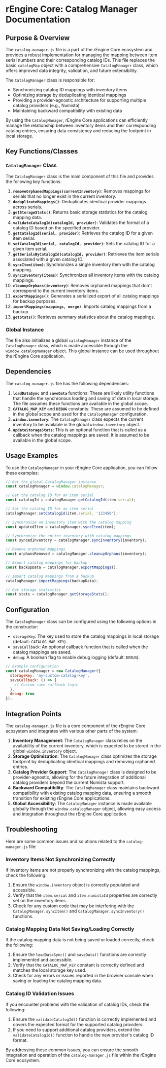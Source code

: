 # rEngine Core: Catalog Manager Documentation

## Purpose & Overview

The `catalog-manager.js` file is a part of the rEngine Core ecosystem and provides a robust implementation for managing the mapping between item serial numbers and their corresponding catalog IDs. This file replaces the basic `catalogMap` object with a comprehensive `CatalogManager` class, which offers improved data integrity, validation, and future extensibility.

The `CatalogManager` class is responsible for:

- Synchronizing catalog ID mappings with inventory items
- Optimizing storage by deduplicating identical mappings
- Providing a provider-agnostic architecture for supporting multiple catalog providers (e.g., Numista)
- Maintaining backward compatibility with existing data

By using the `CatalogManager`, rEngine Core applications can efficiently manage the relationship between inventory items and their corresponding catalog entries, ensuring data consistency and reducing the footprint in local storage.

## Key Functions/Classes

### `CatalogManager` Class

The `CatalogManager` class is the main component of this file and provides the following key functions:

1. **`removeOrphanedMappings(currentInventory)`**: Removes mappings for serials that no longer exist in the current inventory.
2. **`deduplicateMappings()`**: Deduplicates identical provider mappings across serials.
3. **`getStorageStats()`**: Returns basic storage statistics for the catalog mapping data.
4. **`validateCatalogId(catalogId, provider)`**: Validates the format of a catalog ID based on the specified provider.
5. **`getCatalogId(serial, provider)`**: Retrieves the catalog ID for a given item serial.
6. **`setCatalogId(serial, catalogId, provider)`**: Sets the catalog ID for a given item serial.
7. **`getSerialsByCatalogId(catalogId, provider)`**: Retrieves the item serials associated with a given catalog ID.
8. **`syncItem(item)`**: Synchronizes a single inventory item with the catalog mapping.
9. **`syncInventory(items)`**: Synchronizes all inventory items with the catalog mappings.
10. **`cleanupOrphans(inventory)`**: Removes orphaned mappings that don't correspond to the current inventory items.
11. **`exportMappings()`**: Generates a serialized export of all catalog mappings for backup purposes.
12. **`importMappings(mappings, merge)`**: Imports catalog mappings from a backup.
13. **`getStats()`**: Retrieves summary statistics about the catalog mappings.

### Global Instance

The file also initializes a global `catalogManager` instance of the `CatalogManager` class, which is made accessible through the `window.catalogManager` object. This global instance can be used throughout the rEngine Core application.

## Dependencies

The `catalog-manager.js` file has the following dependencies:

1. **`loadDataSync`** and **`saveData`** functions: These are likely utility functions that handle the synchronous loading and saving of data in local storage. The file assumes these functions are available in the global scope.
2. **`CATALOG_MAP_KEY`** and **`DEBUG`** constants: These are assumed to be defined in the global scope and used for the `CatalogManager` configuration.
3. **`window.inventory`**: The `CatalogManager` class expects the current inventory to be available in the global `window.inventory` object.
4. **`updateStorageStats`**: This is an optional function that is called as a callback when the catalog mappings are saved. It is assumed to be available in the global scope.

## Usage Examples

To use the `CatalogManager` in your rEngine Core application, you can follow these examples:

```javascript
// Get the global CatalogManager instance
const catalogManager = window.catalogManager;

// Get the catalog ID for an item serial
const catalogId = catalogManager.getCatalogId(item.serial);

// Set the catalog ID for an item serial
catalogManager.setCatalogId(item.serial, '123456');

// Synchronize an inventory item with the catalog mapping
const updatedItem = catalogManager.syncItem(item);

// Synchronize the entire inventory with catalog mappings
const syncedInventory = catalogManager.syncInventory(inventory);

// Remove orphaned mappings
const orphansRemoved = catalogManager.cleanupOrphans(inventory);

// Export catalog mappings for backup
const backupData = catalogManager.exportMappings();

// Import catalog mappings from a backup
catalogManager.importMappings(backupData);

// Get storage statistics
const stats = catalogManager.getStorageStats();
```

## Configuration

The `CatalogManager` class can be configured using the following options in the constructor:

- `storageKey`: The key used to store the catalog mappings in local storage (default: `CATALOG_MAP_KEY`).
- `saveCallback`: An optional callback function that is called when the catalog mappings are saved.
- `debug`: A boolean flag to enable debug logging (default: `DEBUG`).

```javascript
// Example configuration
const catalogManager = new CatalogManager({
  storageKey: 'my-custom-catalog-key',
  saveCallback: () => {
    // Custom save callback logic
  },
  debug: true
});
```

## Integration Points

The `catalog-manager.js` file is a core component of the rEngine Core ecosystem and integrates with various other parts of the system:

1. **Inventory Management**: The `CatalogManager` class relies on the availability of the current inventory, which is expected to be stored in the global `window.inventory` object.
2. **Storage Optimization**: The `CatalogManager` class optimizes the storage footprint by deduplicating identical mappings and removing orphaned entries.
3. **Catalog Provider Support**: The `CatalogManager` class is designed to be provider-agnostic, allowing for the future integration of additional catalog providers beyond the current Numista support.
4. **Backward Compatibility**: The `CatalogManager` class maintains backward compatibility with existing catalog mapping data, ensuring a smooth transition for existing rEngine Core applications.
5. **Global Accessibility**: The `CatalogManager` instance is made available globally through the `window.catalogManager` object, allowing easy access and integration throughout the rEngine Core application.

## Troubleshooting

Here are some common issues and solutions related to the `catalog-manager.js` file:

### Inventory Items Not Synchronizing Correctly

If inventory items are not properly synchronizing with the catalog mappings, check the following:

1. Ensure the `window.inventory` object is correctly populated and accessible.
2. Verify that the `item.serial` and `item.numistaId` properties are correctly set on the inventory items.
3. Check for any custom code that may be interfering with the `CatalogManager.syncItem()` and `CatalogManager.syncInventory()` functions.

### Catalog Mapping Data Not Saving/Loading Correctly

If the catalog mapping data is not being saved or loaded correctly, check the following:

1. Ensure the `loadDataSync()` and `saveData()` functions are correctly implemented and accessible.
2. Verify that the `CATALOG_MAP_KEY` constant is correctly defined and matches the local storage key used.
3. Check for any errors or issues reported in the browser console when saving or loading the catalog mapping data.

### Catalog ID Validation Issues

If you encounter problems with the validation of catalog IDs, check the following:

1. Ensure the `validateCatalogId()` function is correctly implemented and covers the expected format for the supported catalog providers.
2. If you need to support additional catalog providers, extend the `validateCatalogId()` function to handle the new provider's catalog ID format.

By addressing these common issues, you can ensure the smooth integration and operation of the `catalog-manager.js` file within the rEngine Core ecosystem.
